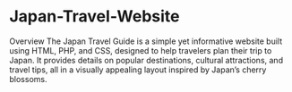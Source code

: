 # Japan-Travel-Website
Overview The Japan Travel Guide is a simple yet informative website built using HTML, PHP, and CSS, designed to help travelers plan their trip to Japan. It provides details on popular destinations, cultural attractions, and travel tips, all in a visually appealing layout inspired by Japan’s cherry blossoms.
